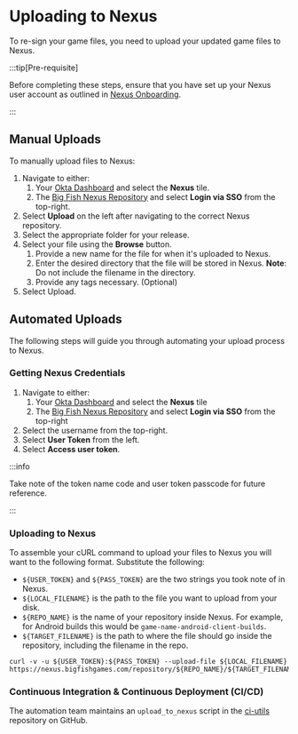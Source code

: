 # Uploading to Nexus

To re-sign your game files, you need to upload your updated game files to Nexus. 

:::tip[Pre-requisite]

Before completing these steps, ensure that you have set up your Nexus user account as outlined in [Nexus Onboarding](./onboarding-nexus).

:::

## Manual Uploads

To manually upload files to Nexus:

1. Navigate to either:
    1. Your [Okta Dashboard](https://aristocrat.okta.com/app/UserHome) and select the **Nexus** tile.
    2. The [Big Fish Nexus Repository](https://nexus.bigfishgames.com) and select **Login via SSO** from the top-right.
2. Select **Upload** on the left after navigating to the correct Nexus repository.
3. Select the appropriate folder for your release.
4. Select your file using the **Browse** button.
    1. Provide a new name for the file for when it's uploaded to Nexus.
    2. Enter the desired directory that the file will be stored in Nexus. **Note**: Do not include the filename in the directory.
    3. Provide any tags necessary. (Optional)
5. Select Upload.

## Automated Uploads

The following steps will guide you through automating your upload process to Nexus.

### Getting Nexus Credentials

1. Navigate to either:
    1. Your [Okta Dashboard](https://aristocrat.okta.com/app/UserHome) and select the **Nexus** tile
    2. The [Big Fish Nexus Repository](https://nexus.bigfishgames.com) and select **Login via SSO** from the top-right
2. Select the username from the top-right.
3. Select **User Token** from the left.
4. Select **Access user token**. 

:::info 

Take note of the token name code and user token passcode for future reference.

:::

### Uploading to Nexus

To assemble your cURL command to upload your files to Nexus you will want to the following format. Substitute the following:

- ``${USER_TOKEN}`` and ``${PASS_TOKEN}`` are the two strings you took note of in Nexus.
- ``${LOCAL_FILENAME}`` is the path to the file you want to upload from your disk.
- ``${REPO_NAME}`` is the name of your repository inside Nexus. For example, for Android builds this would be ``game-name-android-client-builds``.
- ``${TARGET_FILENAME}`` is the path to where the file should go inside the repository, including the filename in the repo. 

```
curl -v -u ${USER_TOKEN}:${PASS_TOKEN} --upload-file ${LOCAL_FILENAME} https://nexus.bigfishgames.com/repository/${REPO_NAME}/${TARGET_FILENAME}
```

### Continuous Integration & Continuous Deployment (CI/CD)

The automation team maintains an ``upload_to_nexus`` script in the [ci-utils](https://github.com/bigfishgames/ci-utilsConnect) repository on GitHub.
